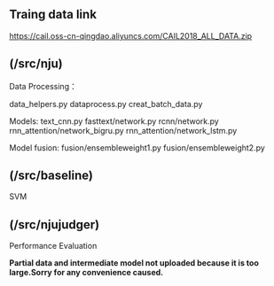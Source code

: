 ## Traing data link

https://cail.oss-cn-qingdao.aliyuncs.com/CAIL2018_ALL_DATA.zip

## (/src/nju)

Data Processing：

data_helpers.py  dataprocess.py creat_batch_data.py

Models:
text_cnn.py fasttext/network.py rcnn/network.py rnn_attention/network_bigru.py  rnn_attention/network_lstm.py

Model fusion:
fusion/ensembleweight1.py fusion/ensembleweight2.py 

## (/src/baseline)

SVM

## (/src/njujudger)

Performance Evaluation



**Partial data and intermediate model not uploaded because it is too large.Sorry for any convenience caused.**
